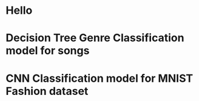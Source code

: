 # Hello
# Decision Tree Genre Classification model for songs
# CNN Classification model for MNIST Fashion dataset
